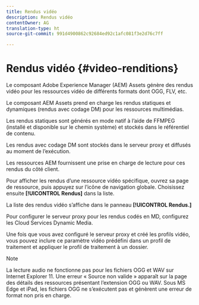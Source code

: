```yaml
---
title: Rendus vidéo
description: Rendus vidéo
contentOwner: AG
translation-type: ht
source-git-commit: 991d4900862c92684ed92c1afc081f3e2d76c7ff

---
```



# Rendus vidéo {#video-renditions}

Le composant Adobe Experience Manager (AEM) Assets génère des rendus vidéo pour les ressources vidéo de différents formats dont OGG, FLV, etc.

Le composant AEM Assets prend en charge les rendus statiques et dynamiques (rendus avec codage DM) pour les ressources multimédias.

Les rendus statiques sont générés en mode natif à l’aide de FFMPEG (installé et disponible sur le chemin système) et stockés dans le référentiel de contenu.

Les rendus avec codage DM sont stockés dans le serveur proxy et diffusés au moment de l’exécution.

Les ressources AEM fournissent une prise en charge de lecture pour ces rendus du côté client.

Pour afficher les rendus d’une ressource vidéo spécifique, ouvrez sa page de ressource, puis appuyez sur l’icône de navigation globale. Choisissez ensuite **[!UICONTROL Rendus]** dans la liste.

La liste des rendus vidéo s’affiche dans le panneau **[!UICONTROL Rendus.]**

Pour configurer le serveur proxy pour les rendus codés en MD, configurez les Cloud Services Dynamic Media.

<!-- To generate video renditions with desired parameters, [create a corresponding video profile](video-profiles.md). -->

Une fois que vous avez configuré le serveur proxy et créé les profils vidéo, vous pouvez inclure ce paramètre vidéo prédéfini dans un profil de traitement et appliquer le profil de traitement à un dossier.

>[!NOTE]
>
>La lecture audio ne fonctionne pas pour les fichiers OGG et WAV sur Internet Explorer 11. Une erreur « Source non valide » apparaît sur la page des détails des ressources présentant l’extension OGG ou WAV. Sous MS Edge et iPad, les fichiers OGG ne s’exécutent pas et génèrent une erreur de format non pris en charge.